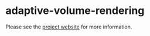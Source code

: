 # adaptive-volume-rendering

Please see the [project website](https://adaptivevolumerenderer.github.io/) for more information.